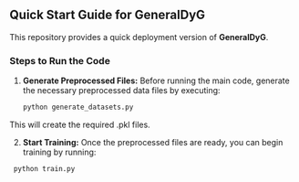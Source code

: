 ## Quick Start Guide for GeneralDyG

This repository provides a quick deployment version of **GeneralDyG**.

### Steps to Run the Code

1. **Generate Preprocessed Files:**
   Before running the main code, generate the necessary preprocessed data files by executing:
   ```bash
   python generate_datasets.py
This will create the required .pkl files.

2. **Start Training:**
  Once the preprocessed files are ready, you can begin training by running:
  ```bash
   python train.py


